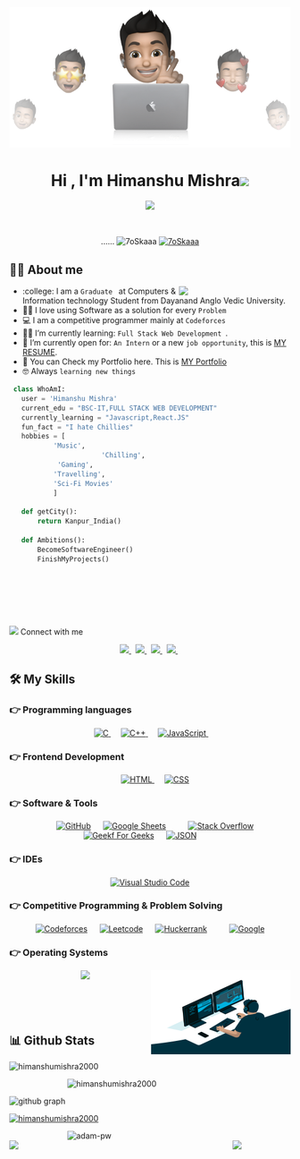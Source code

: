 <p align="center"><img src="https://raw.githubusercontent.com/KevinPatel04/KevinPatel04/master/cover-thompson.png"></p>


<h1 align="center">Hi , I'm Himanshu Mishra<img src="https://media.giphy.com/media/hvRJCLFzcasrR4ia7z/giphy.gif" width="35"></h1>
<p align="center">
  <a href="https://github.com/DenverCoder1/readme-typing-svg"><img src="https://readme-typing-svg.herokuapp.com?lines=Computer+Science+Student;learning+Full+Stack+Web+Development+at+Masai+School;Competitive+Programmer;DS%20%7C%20Algorithms%20%7C%20OOP%20;Always%20learning%20new%20things&center=true&width=1000&height=100"></a>
</p>


<br>

<p align="center"> ......
	<img src="https://komarev.com/ghpvc/?username=7oSkaaa&label=Profile%20views&color=0e75b6&style=plastic" alt="7oSkaaa" /> 
	<a href = "https://commits.top/egypt.html" target="_blank">
		<img src="https://enfsgag3ayy6w9q.m.pipedream.net/&style=plastic" alt="7oSkaaa" target="_blank"/> 
	</a>
</p>


## :sassy_man:  About me

<img src="https://website-crimea.ru/wp-content/uploads/github/message.gif" width="200px" align="right">

- :college: I am a `Graduate ` at Computers & Information technology Student from Dayanand Anglo Vedic University.
- :technologist: I love using Software as a solution for every `Problem`
- :computer: I am a competitive programmer mainly at `Codeforces`
- :student: I’m currently learning: `Full Stack Web Development `.
- :thinking: I’m currently open for: `An Intern` or a new `job opportunity`, this is [MY RESUME](https://drive.google.com/file/d/1nmowWJ7brvtk8wtYmLHPo73CVcj-l1az/view?usp=sharing).
-  :thinking: You can Check my Portfolio here. This is [MY Portfolio](https://himanshumishra-portfolio-1.netlify.app)
- :nerd_face: Always `learning new things`

 ```python
  class WhoAmI:
    user = 'Himanshu Mishra'
	current_edu = "BSC-IT,FULL STACK WEB DEVELOPMENT"
    currently_learning = "Javascript,React.JS"
    fun_fact = "I hate Chillies"
	hobbies = [
			'Music',
                        'Chilling',
			 'Gaming',
			'Travelling',
			'Sci-Fi Movies'
			]
	
	def getCity():
		return Kanpur_India()
	
	def Ambitions():
		BecomeSoftwareEngineer()
		FinishMyProjects()
	
 ```
<br>

<br>
<br>


<!-- ## 🔥 Streak Stats -->
<!-- <p align="left"><img src="https://github-readme-streak-stats.herokuapp.com/?user=7oSkaaa&theme=algolia" alt="7oSkaaa" /> -->




<!-- ## My Competitive Programming Profiles -->

<!-- <p align="center">
  <a href="https://codeforces.com/profile/7oSkaaa"><img src="https://img.icons8.com/external-tal-revivo-shadow-tal-revivo/50/000000/external-codeforces-programming-competitions-and-contests-programming-community-logo-shadow-tal-revivo.png" alt="Code Forces"/></a>
	<a href="https://leetcode.com/7oSkaa/"><img src="https://img.icons8.com/external-tal-revivo-shadow-tal-revivo/50/000000/external-level-up-your-coding-skills-and-quickly-land-a-job-logo-shadow-tal-revivo.png" alt="LeetCode"/></a>
	<a href="https://atcoder.jp/users/ahmed_7oSkaa"><img src="https://i.ibb.co/Q9WSjDB/logo.png" alt="AtCoder"/></a>
	<a href="https://www.codechef.com/users/ahmed_7oskaa"><img src="https://img.icons8.com/color/50/000000/codechef.png" alt="Code Chef"/></a>
	<a href="https://icpc.global/ICPCID/IW0X0CTD0ZV9"><img src="https://i.ibb.co/6J0r7rW/Daco-5610880.png" alt="ICPC Global"/></a>     
	<a href="https://www.codingame.com/profile/e5e56c7585fda3b457056b85180a4d636850344" ><img src="https://i.ibb.co/1MRppTC/codingame-1.png" alt="Codingame" width="100" height="50">
</p> -->

## 
<img src="https://media.giphy.com/media/iY8CRBdQXODJSCERIr/giphy.gif" width="30px">  
Connect with me


<p align="center">
  <a href="https://www.linkedin.com/in/himanshu-mishra-2b4555230">
   <img src="https://img.icons8.com/color/48/000000/linkedin.png" width="3.5%"/>
    </a><span>&nbsp;</span>
<!--   <a href="https://twitter.com/ChakriVV">
    <img src="https://img.icons8.com/color/48/000000/twitter.png" width="3.5%"/>
  </a><span>&nbsp;</span> -->
  <a href="https://www.instagram.com/himanshuempire/">
    <img src="https://img.icons8.com/fluent/48/000000/instagram-new.png" width="3.5%"/>
  </a><span>&nbsp;</span>
  <a href="mailto:himanshumishraa55@gmail.com">
    <img src="https://img.icons8.com/fluent/48/000000/gmail.png" width="3.5%"/>
  </a><span>&nbsp;</span>
  <a href="https://github.com/HimanshuMishra2000">
    <img src="https://img.icons8.com/fluent/48/000000/github.png" width="3.5%"/>
  </a><span>&nbsp;</span>
</p>







<!-- 
<p align="center">...
	<a href=><img img src="https://img.shields.io/badge/gmail-%23EA4335.svg?style=plastic&logo=gmail&logoColor=white" alt="Gmail"/></a>
	<a href=""><img src="https://img.shields.io/badge/github-%23181717.svg?style=plastic&logo=github&logoColor=white" alt="GitHub"/></a>
<!-- 	<a href="https://wa.me/0201208822340"><img src="https://img.shields.io/badge/whatsapp-%2325D366.svg?style=plastic&logo=whatsapp&logoColor=white" alt="Whatsapp"/></a> -->
<!-- 	<a href=""><img src="https://img.shields.io/badge/linkedin-%230A66C2.svg?style=plastic&logo=linkedin&logoColor=white" alt="LinkedIn"/></a> -->
<!-- 	<a href="https://www.facebook.com/7oSkaaa"><img src="https://img.shields.io/badge/facebook-%231877F2.svg?style=plastic&logo=facebook&logoColor=white" alt="Facebook"/></a> -->
<!-- 	<a href=""><img src="https://img.shields.io/badge/instagram-%23E4405F.svg?style=plastic&logo=instagram&logoColor=white" alt="Instagram"/></a> -->
<!-- 	<a href="https://msng.link/o/?ahmed.7oskaa=sc"><img src="https://img.shields.io/badge/snapchat-%23FFFC00.svg?style=plastic&logo=snapchat&logoColor=black" alt="Snap Chat"/></a> -->
<!-- </p> -->




## 🛠️ My Skills

### 👉 Programming languages

<p align="center"> 
  &emsp; 
  <a href="https://www.cprogramming.com/" target="_blank"> 
    <img alt="C" src="https://img.shields.io/badge/C%20-%232370ED.svg?style=plastic&logo=c&logoColor=white">
  </a> 
  &emsp;
  <a href="https://www.w3schools.com/cpp/" target="_blank"> 
    <img alt="C++" src="https://img.shields.io/badge/C++%20-%2300599C.svg?style=plastic&logo=c%2B%2B&logoColor=white">
  </a> 
  &emsp;
  <a href="https://developer.mozilla.org/en-US/docs/Web/JavaScript" target="_blank"> 
     <img alt="JavaScript" src="https://img.shields.io/badge/JavaScript%20-%23F7DF1E.svg?style=plastic&logo=javascript&logoColor=black">
   </a>
  &emsp;
<!--   <a href="https://www.java.com" target="_blank"> 
    <img alt="Java" src="https://img.shields.io/badge/Java-%23007396.svg?style=plastic&logo=java&logoColor=white">
  </a>
  &emsp;
   <a href="https://www.python.org" target="_blank">
    <img alt="Python" src="https://img.shields.io/badge/Python%20-%2314354C.svg?style=plastic&logo=python&logoColor=white">
  </a>
</p> -->

### 👉 Frontend Development
<p align="center"> 
  &emsp; 
  <a href="https://www.w3.org/html/" target="_blank"> 
   <img alt="HTML" src="https://img.shields.io/badge/HTML5%20-%23E34F26.svg?style=plastic&logo=html5&logoColor=white">
  </a>   
  &emsp;
  <a href="https://www.w3schools.com/css/" target="_blank">
    <img alt="CSS" src="https://img.shields.io/badge/CSS%20-%231572B6.svg?style=plastic&logo=css3&logoColor=white">
  </a> 
</p>

 ### 👉 Software & Tools
 
<p align="center">
  &emsp;
<!--     <a href="#"><img alt="Git" src="https://img.shields.io/badge/Git%20-%23F05033.svg?style=plastic&logo=git&logoColor=white"></a> -->
  &emsp;
    <a href="#"><img alt="GitHub" src="https://img.shields.io/badge/github-%23181717.svg?style=plastic&logo=github&logoColor=white"></a>
  &emsp;
    <a href="#"><img alt="Google Sheets" src="https://img.shields.io/badge/Google%20Sheets%20-%2334A853.svg?style=plastic&logo=google%20sheets&logoColor=white"></a>
  &emsp;
<!--     <a href="#"><img alt="Mark Down" src="https://img.shields.io/badge/Markdown-000000?style=plastic&logo=markdown&logoColor=white"></a> -->
  &emsp;
    <a href="#"><img alt="Stack Overflow" src="https://img.shields.io/badge/-Stack%20Overflow-FE7A16?style=plastic&logo=stack-overflow&logoColor=white"></a>
  &emsp;
    <a href="#"><img alt="Geekf For Geeks" src="https://img.shields.io/badge/geeksforgeeks-%230F9D58.svg?style=plastic&logo=geeksforgeeks&logoColor=white"></a>
  &emsp;
    <a href="#"><img alt="JSON" img src="https://img.shields.io/badge/json-%23000000.svg?style=plastic&logo=json&logoColor=white"></a>
  &emsp;
<!--     <a href="#"><img alt="OpenGL" src="https://img.shields.io/badge/opengl-%235586A4.svg?style=plastic&logo=opengl&logoColor=white"></a> -->
  &emsp;
<!--     <a href="#"><img alt="Selenium" src="https://img.shields.io/badge/selenium-%2343B02A.svg?&style=plastic&logo=selenium&logoColor=white"></a> -->
</p>

 ### 👉 IDEs
 
<p align="center">
  &emsp;
  <a href="#"><img alt="Visual Studio Code" src="https://img.shields.io/badge/Visual%20Studio%20Code-0078d7.svg?style=plastic&logo=visual-studio-code&logoColor=white"></a>
  &emsp;
<!--     <a href="#"><img alt="JetBrain" src="https://img.shields.io/badge/jetbrains-%23000000.svg?style=plastic&logo=jetbrains&logoColor=white" /></a>
  &emsp;
    <a href="#"><img alt="Atom" src="https://img.shields.io/badge/atom-%2366595C.svg?&style=plastic&logo=atom&logoColor=white" /></a>
  &emsp;
    <a href="#"><img alt="Eclipse" src="https://img.shields.io/badge/eclipse%20ide-%232C2255.svg?&style=plastic&logo=eclipse%20ide&logoColor=white" /></a>
</p> -->

 ### 👉 Competitive Programming & Problem Solving
 
<p align="center">
  &emsp;
    <a href="#"><img alt = "Codeforces" src="https://img.shields.io/badge/codeforces%20-%231F8ACB.svg?style=plastic&logo=codeforces&logoColor=white" /></a>	
  &emsp;
    <a href="#"><img alt = "Leetcode" src="https://img.shields.io/badge/leetcode%20-%23FFA116.svg?style=plastic&logo=leetcode&logoColor=black" /></a>
  &emsp;
    <a href="#"><img alt = "Huckerrank" src="https://img.shields.io/badge/hackerrank-%232EC866.svg?style=plastic&logo=hackerrank&logoColor=white" /></a>
  &emsp;
<!--     <a href="#"><img alt = "CodeChef" src="https://img.shields.io/badge/codechef-%235B4638.svg?style=plastic&logo=codechef&logoColor=white" /></a> -->
  &emsp;
    <a href="#"><img alt = "Google" src="https://img.shields.io/badge/google-%234285F4.svg?style=plastic&logo=google&logoColor=white" /></a>
  &emsp;
<!--     <a href="#"><img alt = "Codin Game" src="https://img.shields.io/badge/codingame-%23F2BB13.svg?&style=plastic&logo=codingame&logoColor=black" /></a> -->
</p>

 ### 👉 Operating Systems
 
<p align="center">
  &emsp;
<!--     <a href="#"><img src="https://img.shields.io/badge/Linux-FCC624?style=plastic&logo=linux&logoColor=black"></a>
  &emsp;
    <a href="#"><img src="https://img.shields.io/badge/Ubuntu-E95420?style=plastic&logo=ubuntu&logoColor=white"></a>
  &emsp; -->
    <a href="#"><img src="https://img.shields.io/badge/Windows-0078D6?style=plastic&logo=windows&logoColor=white">
	 <img align="right" alt="GIF" src="https://github.com/manojuppala/manojuppala/blob/master/assets/code.gif?raw=true" width="250" height="150" /></a>
	
	
  &emsp;
<!--     <a href="#"><img src="https://img.shields.io/badge/pop!_os-%2348B9C7.svg?style=plastic&&logo=pop!_os&logoColor=white" /></a>	   -->
</p>

<br/>

## 📊 Github Stats

<!-- <img src="https://github.com/thuanpham2311/thuanpham2311/raw/master/img/ongDev.webp"> -->
<!-- <p><img align="left" src="https://github-readme-stats.vercel.app/api/top-langs?username=himanshumishra2000&show_icons=true&locale=en&layout=compact" alt="himanshumishra2000" /></p> -->
<!-- <br>
<br>
<br> -->


<!-- <img  color ="black" align="right" width=200px height=200px alt="side_sticker" src="https://media.giphy.com/media/TEnXkcsHrP4YedChhA/giphy.gif" /> -->


<p>&nbsp;<img align="left" width="400" src="https://github-readme-stats.vercel.app/api?username=himanshumishra2000&show_icons=true&locale=en" alt="himanshumishra2000" /></p>


<p><img align="right"  width="400" src="https://github-readme-streak-stats.herokuapp.com/?user=himanshumishra2000&" alt="himanshumishra2000" /></p>

<br>

![github graph](https://activity-graph.herokuapp.com/graph?username=himanshumishra2000&theme=react-dark)

<p align="left"> <a href="https://github.com/ryo-ma/github-profile-trophy">
	<img src="https://github-profile-trophy.vercel.app/?username=himanshumishra2000" alt="himanshumishra2000" /></a></p>
	<p><img align="right" width="400px" src="https://github.com/Adam-pw/Adam-pw/blob/main/animation_500_kxa883sd.gif" alt="adam-pw" /></p>
	<img align="left" width = "400px"src="https://camo.githubusercontent.com/c066184ef21cd4315d9287d73ef5f62fcf0dad2ef18b9faf07e73e3e153360fe/68747470733a2f2f6d65646961302e67697068792e636f6d2f6d656469612f4b444470634b6967626646706e656a5a73362f67697068792e6769663f6369643d65636630356534376f793666347a6a73386731716f6979737463353663753772397462386131666537366530356f7479267269643d67697068792e676966"> 
	
	
	
	
	
<!-- 	<p align="center"> -->
<img src="https://raw.githubusercontent.com/trinib/trinib/main/.images/marquee.svg"> 

<!--   <summary><b>💻 GitHub Profile Stats</b></summary>
  <br/>
  <p align="center">
    <a href="https://github.com/HimanshuMishra2000-readme-stats"><img alt="HimnshuMishra2000 Github Stats" src="https://github-readme-stats.username=Himanshu Mishra2000&show_icons=true&count_private=true&theme=algolia" height="192px"/></a>
<br/>
  &nbsp;
	  <img src="https://github-readme-stats.vercel.app/api/top-langs?username=7oSkaaa&langs_count=10&show_icons=true&locale=en&layout=compact&theme=algolia" alt="7oSkaaa" height="192px"/>
  <br/>
  <b>Note:</b> Top languages is only a metric of the languages my public code consists of and doesn't reflect experience or skill level.
  </p>

----

  <summary><b>⚡ Recent GitHub Activity</b></summary>
  <br/>
   <a href="https://github.com/7oSkaaa"><img alt="7oSkaaa's Activity Graph" src="https://activity-graph.herokuapp.com/graph?username=7oSkaaa&custom_title=7oSkaaa's%20Contribution%20Graph&theme=react-dark" /></a>
  <br/>


<br/>

## :trophy: Git profile Trophies

<p align="center"> <a href="https://github.com/ryo-ma/github-profile-trophy"><img src="https://github-profile-trophy.vercel.app/?username=7oskaaa&layout=compact&theme=algolia" alt="7oskaaa" /></a> </p> -->
